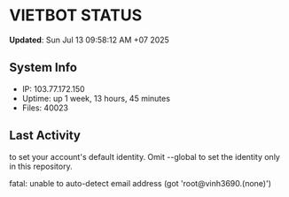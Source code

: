 # VIETBOT STATUS
**Updated**: Sun Jul 13 09:58:12 AM +07 2025

## System Info
- IP: 103.77.172.150
- Uptime: up 1 week, 13 hours, 45 minutes
- Files: 40023

## Last Activity

to set your account's default identity.
Omit --global to set the identity only in this repository.

fatal: unable to auto-detect email address (got 'root@vinh3690.(none)')
